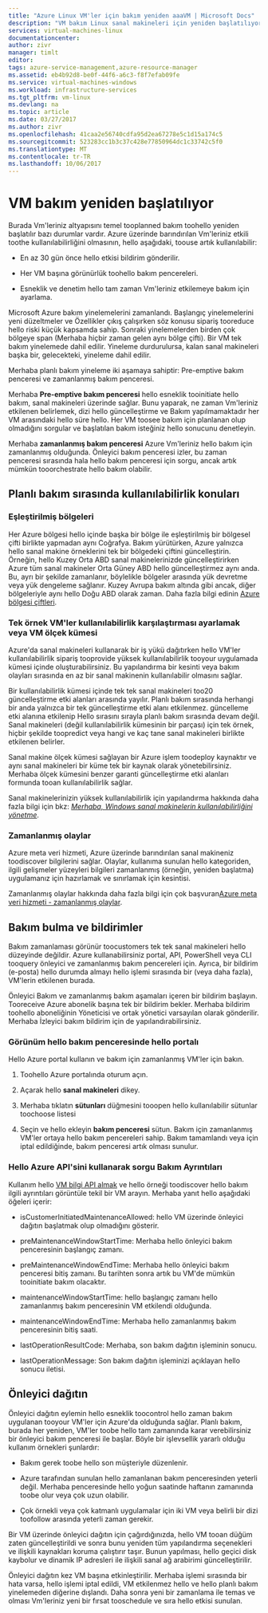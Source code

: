```yaml
---
title: "Azure Linux VM'ler için bakım yeniden aaaVM | Microsoft Docs"
description: "VM bakım Linux sanal makineleri için yeniden başlatılıyor."
services: virtual-machines-linux
documentationcenter: 
author: zivr
manager: timlt
editor: 
tags: azure-service-management,azure-resource-manager
ms.assetid: eb4b92d8-be0f-44f6-a6c3-f8f7efab09fe
ms.service: virtual-machines-windows
ms.workload: infrastructure-services
ms.tgt_pltfrm: vm-linux
ms.devlang: na
ms.topic: article
ms.date: 03/27/2017
ms.author: zivr
ms.openlocfilehash: 41caa2e56740cdfa95d2ea67278e5c1d15a174c5
ms.sourcegitcommit: 523283cc1b3c37c428e77850964dc1c33742c5f0
ms.translationtype: MT
ms.contentlocale: tr-TR
ms.lasthandoff: 10/06/2017
---
```

# <a name="vm-restarting-maintenance"></a>VM bakım yeniden başlatılıyor

Burada Vm'leriniz altyapısını temel tooplanned bakım toohello yeniden başlatılır bazı durumlar vardır. Azure üzerinde barındırılan Vm'leriniz etkili toothe kullanılabilirliğini olmasının, hello aşağıdaki, toouse artık kullanılabilir:

-   En az 30 gün önce hello etkisi bildirim gönderilir.

-   Her VM başına görünürlük toohello bakım pencereleri.

-   Esneklik ve denetim hello tam zaman Vm'leriniz etkilemeye bakım için ayarlama.

Microsoft Azure bakım yinelemelerini zamanlandı. Başlangıç yinelemelerini yeni düzeltmeler ve Özellikler çıkış çalışırken söz konusu sipariş tooreduce hello riski küçük kapsamda sahip. Sonraki yinelemelerden birden çok bölgeye span (Merhaba hiçbir zaman gelen aynı bölge çifti). Bir VM tek bakım yinelemede dahil edilir. Yineleme durdurulursa, kalan sanal makineleri başka bir, gelecekteki, yineleme dahil edilir.

Merhaba planlı bakım yineleme iki aşamaya sahiptir: Pre-emptive bakım penceresi ve zamanlanmış bakım penceresi.

Merhaba **Pre-emptive bakım penceresi** hello esneklik tooinitiate hello bakım, sanal makineleri üzerinde sağlar. Bunu yaparak, ne zaman Vm'leriniz etkilenen belirlemek, dizi hello güncelleştirme ve Bakım yapılmamaktadır her VM arasındaki hello süre hello. Her VM toosee bakım için planlanan olup olmadığını sorgular ve başlatılan bakım isteğiniz hello sonucunu denetleyin.

Merhaba **zamanlanmış bakım penceresi** Azure Vm'leriniz hello bakım için zamanlanmış olduğunda. Önleyici bakım penceresi izler, bu zaman penceresi sırasında hala hello bakım penceresi için sorgu, ancak artık mümkün tooorchestrate hello bakım olabilir.

## <a name="availability-considerations-during-planned-maintenance"></a>Planlı bakım sırasında kullanılabilirlik konuları 

### <a name="paired-regions"></a>Eşleştirilmiş bölgeleri

Her Azure bölgesi hello içinde başka bir bölge ile eşleştirilmiş bir bölgesel çifti birlikte yapmadan aynı Coğrafya. Bakım yürütürken, Azure yalnızca hello sanal makine örneklerini tek bir bölgedeki çiftini güncelleştirin. Örneğin, hello Kuzey Orta ABD sanal makinelerinizde güncelleştirirken Azure tüm sanal makineler Orta Güney ABD hello güncelleştirmez aynı anda. Bu, ayrı bir şekilde zamanlanır, böylelikle bölgeler arasında yük devretme veya yük dengeleme sağlanır. Kuzey Avrupa bakım altında gibi ancak, diğer bölgeleriyle aynı hello Doğu ABD olarak zaman.
Daha fazla bilgi edinin [Azure bölgesi çiftleri](https://docs.microsoft.com/azure/best-practices-availability-paired-regions).

### <a name="single-instance-vms-vs-availability-set-or-vm-scale-set"></a>Tek örnek VM'ler kullanılabilirlik karşılaştırması ayarlamak veya VM ölçek kümesi

Azure'da sanal makineleri kullanarak bir iş yükü dağıtırken hello VM'ler kullanılabilirlik sipariş tooprovide yüksek kullanılabilirlik tooyour uygulamada kümesi içinde oluşturabilirsiniz. Bu yapılandırma bir kesinti veya bakım olayları sırasında en az bir sanal makinenin kullanılabilir olmasını sağlar.

Bir kullanılabilirlik kümesi içinde tek tek sanal makineleri too20 güncelleştirme etki alanları arasında yayılır. Planlı bakım sırasında herhangi bir anda yalnızca bir tek güncelleştirme etki alanı etkilenmez. güncelleme etki alanına etkilenip Hello sırasını sırayla planlı bakım sırasında devam değil. Sanal makineleri (değil kullanılabilirlik kümesinin bir parçası) için tek örnek, hiçbir şekilde toopredict veya hangi ve kaç tane sanal makineleri birlikte etkilenen belirler.

Sanal makine ölçek kümesi sağlayan bir Azure işlem toodeploy kaynaktır ve aynı sanal makineleri bir küme tek bir kaynak olarak yönetebilirsiniz.
Merhaba ölçek kümesini benzer garanti güncelleştirme etki alanları formunda tooan kullanılabilirlik sağlar. 

Sanal makinelerinizin yüksek kullanılabilirlik için yapılandırma hakkında daha fazla bilgi için bkz: [ *Merhaba, Windows sanal makinelerin kullanılabilirliğini yönetme*](manage-availability.md?toc=%2fazure%2fvirtual-machines%2flinux%2ftoc.json).

### <a name="scheduled-events"></a>Zamanlanmış olaylar

Azure meta veri hizmeti, Azure üzerinde barındırılan sanal makineniz toodiscover bilgilerini sağlar. Olaylar, kullanıma sunulan hello kategoriden, ilgili gelişmeler yüzeyleri bilgileri zamanlanmış (örneğin, yeniden başlatma) uygulamanız için hazırlamak ve sınırlamak için kesintisi.

Zamanlanmış olaylar hakkında daha fazla bilgi için çok başvuran[Azure meta veri hizmeti - zamanlanmış olaylar](../virtual-machines-scheduled-events.md).

## <a name="maintenance-discovery-and-notifications"></a>Bakım bulma ve bildirimler

Bakım zamanlaması görünür toocustomers tek tek sanal makineleri hello düzeyinde değildir. Azure kullanabilirsiniz portal, API, PowerShell veya CLI tooquery önleyici ve zamanlanmış bakım pencereleri için. Ayrıca, bir bildirim (e-posta) hello durumda almayı hello işlemi sırasında bir (veya daha fazla), VM'lerin etkilenen burada.

Önleyici Bakım ve zamanlanmış bakım aşamaları içeren bir bildirim başlayın. Tooreceive Azure abonelik başına tek bir bildirim bekler. Merhaba bildirim toohello aboneliğinin Yöneticisi ve ortak yönetici varsayılan olarak gönderilir. Merhaba İzleyici bakım bildirim için de yapılandırabilirsiniz.

### <a name="view-hello-maintenance-window-in-hello-portal"></a>Görünüm hello bakım penceresinde hello portalı 

Hello Azure portal kullanın ve bakım için zamanlanmış VM'ler için bakın.

1.  Toohello Azure portalında oturum açın.

2.  Açarak hello **sanal makineleri** dikey.

3.  Merhaba tıklatın **sütunları** düğmesini tooopen hello kullanılabilir sütunlar toochoose listesi

4.  Seçin ve hello ekleyin **bakım penceresi** sütun. Bakım için zamanlanmış VM'ler ortaya hello bakım pencereleri sahip. Bakım tamamlandı veya için iptal edildiğinde, bakım penceresi artık olması sunulur.

### <a name="query-maintenance-details-using-hello-azure-api"></a>Hello Azure API'sini kullanarak sorgu Bakım Ayrıntıları

Kullanım hello [VM bilgi API almak](https://docs.microsoft.com/rest/api/compute/virtualmachines/virtualmachines-get) ve hello örneği toodiscover hello bakım ilgili ayrıntıları görüntüle tekil bir VM arayın. Merhaba yanıt hello aşağıdaki öğeleri içerir:

  - isCustomerInitiatedMaintenanceAllowed: hello VM üzerinde önleyici dağıtın başlatmak olup olmadığını gösterir.

  - preMaintenanceWindowStartTime: Merhaba hello önleyici bakım penceresinin başlangıç zamanı.

  - preMaintenanceWindowEndTime: Merhaba hello önleyici bakım penceresi bitiş zamanı. Bu tarihten sonra artık bu VM'de mümkün tooinitiate bakım olacaktır.
    
  - maintenanceWindowStartTime: hello başlangıç zamanı hello zamanlanmış bakım penceresinin VM etkilendi olduğunda.

  - maintenanceWindowEndTime: Merhaba hello zamanlanmış bakım penceresinin bitiş saati.
  
  - lastOperationResultCode: Merhaba, son bakım dağıtın işleminin sonucu.
 
  - lastOperationMessage: Son bakım dağıtın işleminizi açıklayan hello sonucu iletisi.


## <a name="pre-emptive-redeploy"></a>Önleyici dağıtın

Önleyici dağıtın eylemin hello esneklik toocontrol hello zaman bakım uygulanan tooyour VM'ler için Azure'da olduğunda sağlar. Planlı bakım, burada her yeniden, VM'ler toobe hello tam zamanında karar verebilirsiniz bir önleyici bakım penceresi ile başlar. Böyle bir işlevsellik yararlı olduğu kullanım örnekleri şunlardır:

-   Bakım gerek toobe hello son müşteriyle düzenlenir.

-   Azure tarafından sunulan hello zamanlanan bakım penceresinden yeterli değil.
    Merhaba penceresinde hello yoğun saatinde haftanın zamanında toobe olur veya çok uzun olabilir.

-   Çok örnekli veya çok katmanlı uygulamalar için iki VM veya belirli bir dizi toofollow arasında yeterli zaman gerekir.

Bir VM üzerinde önleyici dağıtın için çağırdığınızda, hello VM tooan düğüm zaten güncelleştirildi ve sonra bunu yeniden tüm yapılandırma seçenekleri ve ilişkili kaynakları koruma çalıştırır taşır. Bunun yapılması, hello geçici disk kaybolur ve dinamik IP adresleri ile ilişkili sanal ağ arabirimi güncelleştirilir.

Önleyici dağıtın kez VM başına etkinleştirilir. Merhaba işlemi sırasında bir hata varsa, hello işlemi iptal edildi, VM etkilenmez hello ve hello planlı bakım yinelemeden diğerine dışlandı. Daha sonra yeni bir zamanlama ile temas ve olması Vm'leriniz yeni bir fırsat tooschedule ve sıra hello etkisi sunulan.
